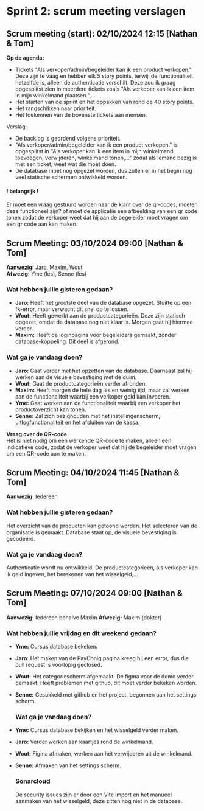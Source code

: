 # Sprint 2: scrum meeting verslagen

## Scrum meeting (start): 02/10/2024 12:15 [Nathan & Tom]

**Op de agenda:**

- Tickets "Als verkoper/admin/begeleider kan ik een product verkopen." Deze zijn te vaag en hebben elk 5 story points, terwijl de functionaliteit hetzelfde is, alleen de authenticatie verschilt. Deze zou ik graag opgesplitst zien in meerdere tickets zoals "Als verkoper kan ik een item in mijn winkelmand plaatsen.",...
- Het starten van de sprint en het oppakken van rond de 40 story points.
- Het rangschikken naar prioriteit.
- Het toekennen van de bovenste tickets aan mensen.

Verslag:

- De backlog is geordend volgens prioriteit.
- "Als verkoper/admin/begeleider kan ik een product verkopen." is opgesplitst in "Als verkoper kan ik een item in mijn winkelmand toevoegen, verwijderen, winkelmand tonen,..." zodat als iemand bezig is met een ticket, weet wat die moet doen.
- De database moet nog opgezet worden, dus zullen er in het begin nog veel statische schermen ontwikkeld worden.

#### ! belangrijk !

Er moet een vraag gestuurd worden naar de klant over de qr-codes, moeten deze functioneel zijn? of moet de applicatie een afbeelding van een qr code tonen zodat de verkoper weet dat hij aan de begeleider moet vragen om een qr code aan kan maken.

## Scrum Meeting: 03/10/2024 09:00 [Nathan & Tom]

**Aanwezig:** Jaro, Maxim, Wout  
**Afwezig:** Yme (les), Senne (les)

### Wat hebben jullie gisteren gedaan?

- **Jaro:** Heeft het grootste deel van de database opgezet. Stuitte op een fk-error, maar verwacht dit snel op te lossen.
- **Wout:** Heeft gewerkt aan de productcategorieën. Deze zijn statisch opgezet, omdat de database nog niet klaar is. Morgen gaat hij hiermee verder.
- **Maxim:** Heeft de loginpagina voor begeleiders gemaakt, zonder database-koppeling. Dit deel is afgerond.

### Wat ga je vandaag doen?

- **Jaro:** Gaat verder met het opzetten van de database. Daarnaast zal hij werken aan de visuele bevestiging met de duim.
- **Wout:** Gaat de productcategorieën verder afronden.
- **Maxim:** Heeft morgen de hele dag les en weinig tijd, maar zal werken aan de functionaliteit waarbij een verkoper geld kan invoeren.
- **Yme:** Gaat werken aan de functionaliteit waarbij een verkoper het productoverzicht kan tonen.
- **Senne:** Zal zich bezighouden met het instellingenscherm, uitlogfunctionaliteit en het afsluiten van de kassa.

**Vraag over de QR-code:**  
Het is niet nodig om een werkende QR-code te maken, alleen een indicatieve code, zodat de verkoper weet dat hij de begeleider moet vragen om een QR-code aan te maken.

## Scrum Meeting: 04/10/2024 11:45 [Nathan & Tom]

**Aanwezig:** Iedereen

### Wat hebben jullie gisteren gedaan?
Het overzicht van de producten kan getoond worden. Het selecteren van de organisatie is gemaakt.
Database staat op, de visuele bevestiging is gecodeerd.

### Wat ga je vandaag doen?
Authenticatie wordt nu ontwikkeld. De productcategorieën, als verkoper kan ik geld ingeven, het berekenen van het wisselgeld,...

## Scrum Meeting: 07/10/2024 09:00 [Nathan & Tom]

**Aanwezig:** Iedereen behalve Maxim
**Afwezig:** Maxim (dokter)

### Wat hebben jullie vrijdag en dit weekend gedaan?
- **Yme:** Cursus database bekeken.
- **Jaro:** Het maken van de PayConiq pagina kreeg hij een error, dus die pull request is voorlopig geclosed.
- **Wout:** Het categoriescherm afgemaakt. De figma voor de demo verder gemaakt. Heeft problemen met github, dit moet verder bekeken worden.
- **Senne:** Gesukkeld met github en het project, begonnen aan het settings scherm.

  ### Wat ga je vandaag doen?
- **Yme:** Cursus database bekijken en het wisselgeld verder maken.
- **Jaro:** Verder werken aan kaartjes rond de winkelmand.
- **Wout:** Figma afmaken, werken aan het verwijderen uit de winkelmand.
- **Senne:** Afmaken van het settings scherm.

  ### Sonarcloud
  De security issues zijn er door een Vite import en het manueel aanmaken van het wisselgeld, deze zitten nog niet in de database.
  
